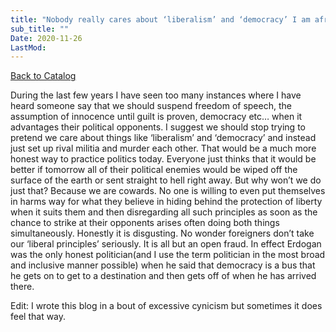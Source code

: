 ```yaml
---
title: "Nobody really cares about ‘liberalism’ and ‘democracy’ I am afraid"
sub_title: ""
Date: 2020-11-26
LastMod:
---
```


[Back to Catalog](https://otaking.xyz/index.html)

During the last few years I have seen too many instances where I have heard someone say that we should suspend freedom of speech, the assumption of innocence until guilt is proven, democracy etc… when it advantages their political opponents. I suggest we should stop trying to pretend we care about things like ‘liberalism’ and ‘democracy’ and instead just set up rival militia and murder each other. That would be a much more honest way to practice politics today. Everyone just thinks that it would be better if tomorrow all of their political enemies would be wiped off the surface of the earth or sent straight to hell right away. But why won’t we do just that? Because we are cowards. No one is willing to even put themselves in harms way for what they believe in hiding behind the protection of liberty when it suits them and then disregarding all such principles as soon as the chance to strike at their opponents arises often doing both things simultaneously. Honestly it is disgusting. No wonder foreigners don’t take our ‘liberal principles’ seriously. It is all but an open fraud. In effect Erdogan was the only honest politician(and I use the term politician in the most broad and inclusive manner possible) when he said that democracy is a bus that he gets on to get to a destination and then gets off of when he has arrived there.

Edit: I wrote this blog in a bout of excessive cynicism but sometimes it does feel that way.
